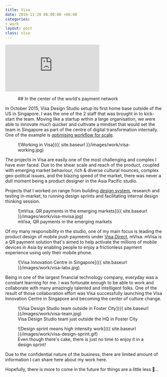 ```yaml
---
title: Visa
date: 2016-11-20 08:00:00 +08:00
categories:
- work
layout: post
class: visa
---
```


<div class='embed-container'><iframe src='
https://player.vimeo.com/video/164785923' frameborder='0' webkitAllowFullScreen mozallowfullscreen allowFullScreen></iframe></div>

<figure markdown='1'>
## In the center of the world's payment network
</figure>

In October 2015, Visa Design Studio setup its first home base outside of the US in Singapore. I was the one of the 2 staff that was brought in to kick-start the team. Moving like a startup within a large organisation, we were able to innovate much quicker and cultivate a mindset that would set the team in Singapore as part of the centre of digital transformation internally. One of the example is [optimising workflow for scale](https://sympli.io/blog/2016/10/04/less-time-specingatvisa/).

<figure markdown='1'>
![Working in Visa]({{ site.baseurl }}/images/work/visa-working.jpg)
</figure>

The projects in Visa are easily one of the most challenging and complex I have ever faced. Due to the shear scale and reach of the product, coupled with emerging market behaviour, rich & diverse cultural nounces, complex geo-politcal issues, and the blazing speed of the market, there was never a dull moment being a product designer in the Asia Pacific studio.

Projects that I worked on range from building [design system](http://design.visa.com/design-systems.html), research and testing in-market, to running design sprints and facilitating internal design thinking session.

<figure markdown='1'>
![mVisa, QR payments in the emerging markets]({{ site.baseurl }}/images/work/visa-mvisa.jpg)
<figcaption>mVisa, QR payments in the emerging markets</figcaption>
</figure>

Of my many responsibility in the studio, one of my main focus is leading the product design of mobile push payments under [Visa Direct](https://developer.visa.com/capabilities/visa_direct), mVisa. mVisa is a QR payment solution that's aimed to help activate the millions of mobile devices in Asia by enabling people to enjoy a frictionless payment experience using only their mobile phone.

<figure markdown='1'>
![Visa Innovation Centre in Singapore]({{ site.baseurl }}/images/work/visa-labs.jpg)
</figure>

Being in one of the largest financial technology company, everyday was a constant learning for me. I was fortunate enough to be able to work and collaborate with many amazingly talented and intelligent folks. One of the result of those collaboration effort was Visa successfully launching the Visa Innovation Centre in Singapore and becoming the center of culture change.

<figure markdown='1'>
![Visa Design Studio team outside in Foster City]({{ site.baseurl }}/images/work/visa-team.jpg)
<figcaption>Visa Design Studio team just outside the HQ in Foster City</figcaption>
</figure>

<figure markdown='1'>
![Design sprint means high intensity work]({{ site.baseurl }}/images/work/visa-design-sprint.gif)
<figcaption>Even though there's cake, there is just no time to enjoy it in a design sprint!</figcaption>
</figure>

Due to the confidential nature of the business, there are limited amount of information I can share here about my work here.

Hopefully, there is more to come in the future for  things are a little less 🙊…